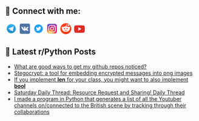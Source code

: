 ## 🔎 Connect with me:
[<img src="https://github.com/bullbesh/bullbesh/blob/main/images/Telegram.png" width="32" height="32" />](https://t.me/bullbesh)
[<img src="https://github.com/bullbesh/bullbesh/blob/main/images/VK.png" width="32" height="32" />](https://vk.com/bullbesh)
[<img src="https://github.com/bullbesh/bullbesh/blob/main/images/Twitter.png" width="32" height="32" />](https://twitter.com/bullbesh1)
[<img src="https://github.com/bullbesh/bullbesh/blob/main/images/Instagram.png" width="32" height="32" />](https://www.instagram.com/bullbesh)
[<img src="https://github.com/bullbesh/bullbesh/blob/main/images/Reddit.png" width="32" height="32" />](https://www.reddit.com/user/bullbesh)
[<img src="https://github.com/bullbesh/bullbesh/blob/main/images/YouTube.png" width="32" height="32" />](https://www.youtube.com/channel/UCtfjRs6uzgq5mfm8S06WTcg)

## 📕 Latest r/Python Posts
<!-- BLOG-POST-LIST:START -->
- [What are good ways to get my github repos noticed?](https://www.reddit.com/r/Python/comments/x4kmd4/what_are_good_ways_to_get_my_github_repos_noticed/)
- [Stegocrypt: a tool for embedding encrypted messages into png images](https://www.reddit.com/r/Python/comments/x4hq6e/stegocrypt_a_tool_for_embedding_encrypted/)
- [If you implement __len__ for your class, you might want to also implement __bool__](https://www.reddit.com/r/Python/comments/x4gpuj/if_you_implement_len_for_your_class_you_might/)
- [Saturday Daily Thread: Resource Request and Sharing! Daily Thread](https://www.reddit.com/r/Python/comments/x4gd3a/saturday_daily_thread_resource_request_and/)
- [I made a program in Python that generates a list of all the Youtuber channels on/connected to the British scene by tracking through their collaborations](https://www.reddit.com/r/Python/comments/x4ej6c/i_made_a_program_in_python_that_generates_a_list/)
<!-- BLOG-POST-LIST:END -->
